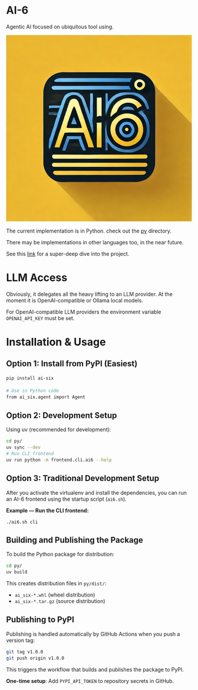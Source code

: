 # AI-6
Agentic AI focused on ubiquitous tool using.

![](ai-6.png)

The current implementation is in Python. check out the [py](py/README.MD) directory.

There may be implementations in other languages too, in the near future.

See this [link](https://deepwiki.com/Sayfan-AI/ai-six) for a super-deep dive into the project.

# LLM Access

Obviously, it delegates all the heavy lifting to an LLM provider. At the moment it is OpenAI-compatible or Ollama local models.

For OpenAI-compatible LLM providers the environment variable `OPENAI_API_KEY` must be set.

# Installation & Usage

## Option 1: Install from PyPI (Easiest)

```bash
pip install ai-six

# Use in Python code
from ai_six.agent import Agent
```

## Option 2: Development Setup

Using uv (recommended for development):

```bash
cd py/
uv sync --dev
# Run CLI frontend
uv run python -m frontend.cli.ai6 --help
```

## Option 3: Traditional Development Setup

After you activate the virtualenv and install the dependencies, you can run an AI-6 frontend using the startup script (`ai6.sh`).

**Example — Run the CLI frontend:**

```
./ai6.sh cli
```

## Building and Publishing the Package

To build the Python package for distribution:

```bash
cd py/
uv build
```

This creates distribution files in `py/dist/`:
- `ai_six-*.whl` (wheel distribution)
- `ai_six-*.tar.gz` (source distribution)

## Publishing to PyPI

Publishing is handled automatically by GitHub Actions when you push a version tag:

```bash
git tag v1.0.0
git push origin v1.0.0
```

This triggers the workflow that builds and publishes the package to PyPI.

**One-time setup**: Add `PYPI_API_TOKEN` to repository secrets in GitHub.
